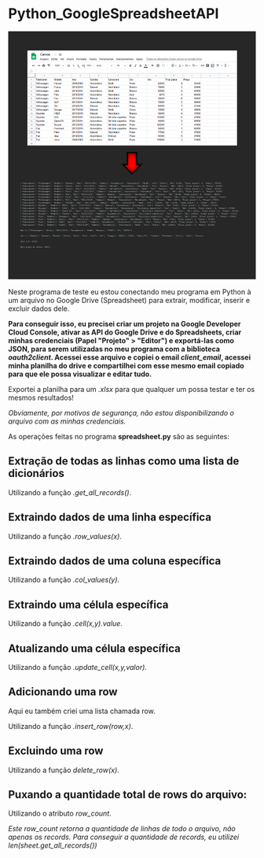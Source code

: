 # Python_GoogleSpreadsheetAPI

![](/images/Resultado.png)

Neste programa de teste eu estou conectando meu programa em Python à um arquivo no Google Drive (Spreadsheet) para extrair, modificar, inserir e excluir dados dele.

**Para conseguir isso, eu precisei criar um projeto na Google Developer Cloud Console, ativar as API do Google Drive e do Spreadsheets, criar minhas credenciais (Papel "Projeto" > "Editor") e exportá-las como JSON, para serem utilizadas no meu programa com a biblioteca _oauth2client_. Acessei esse arquivo e copiei o email _client_email_, acessei minha planilha do drive e compartilhei com esse mesmo email copiado para que ele possa visualizar e editar tudo.**

Exportei a planilha para um _.xlsx_ para que qualquer um possa testar e ter os mesmos resultados!

_Obviamente, por motivos de segurança, não estou disponibilizando o arquivo com as minhas credenciais._

As operações feitas no programa **spreadsheet.py** são as seguintes:

## Extração de todas as linhas como uma lista de dicionários

Utilizando a função _.get_all_records()_.

## Extraindo dados de uma linha específica

Utilizando a função _.row_values(x)_.

## Extraindo dados de uma coluna específica

Utilizando a função _.col_values(y)_.

## Extraindo uma célula específica

Utilizando a função _.cell(x,y).value_.

## Atualizando uma célula específica

Utilizando a função _.update_cell(x,y,valor)_.

## Adicionando uma row

Aqui eu também criei uma lista chamada row.

Utilizando a função _.insert_row(row,x)_.

## Excluindo uma row

Utilizando a função _delete_row(x)_.

## Puxando a quantidade total de rows do arquivo:

Utilizando o atributo _row_count_.

_Este row_count retorna a quantidade de linhas de todo o arquivo, não apenas os records. Para conseguir a quantidade de records, eu utilizei len(sheet.get_all_records())_

